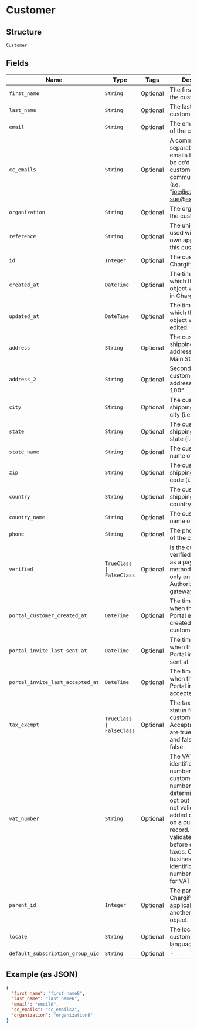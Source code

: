 
# Customer

## Structure

`Customer`

## Fields

| Name | Type | Tags | Description |
|  --- | --- | --- | --- |
| `first_name` | `String` | Optional | The first name of the customer |
| `last_name` | `String` | Optional | The last name of the customer |
| `email` | `String` | Optional | The email address of the customer |
| `cc_emails` | `String` | Optional | A comma-separated list of emails that should be cc’d on all customer communications (i.e. “joe@example.com, sue@example.com”) |
| `organization` | `String` | Optional | The organization of the customer |
| `reference` | `String` | Optional | The unique identifier used within your own application for this customer |
| `id` | `Integer` | Optional | The customer ID in Chargify |
| `created_at` | `DateTime` | Optional | The timestamp in which the customer object was created in Chargify |
| `updated_at` | `DateTime` | Optional | The timestamp in which the customer object was last edited |
| `address` | `String` | Optional | The customer’s shipping street address (i.e. “123 Main St.”) |
| `address_2` | `String` | Optional | Second line of the customer’s shipping address i.e. “Apt. 100” |
| `city` | `String` | Optional | The customer’s shipping address city (i.e. “Boston”) |
| `state` | `String` | Optional | The customer’s shipping address state (i.e. “MA”) |
| `state_name` | `String` | Optional | The customer's full name of state |
| `zip` | `String` | Optional | The customer’s shipping address zip code (i.e. “12345”) |
| `country` | `String` | Optional | The customer shipping address country |
| `country_name` | `String` | Optional | The customer's full name of country |
| `phone` | `String` | Optional | The phone number of the customer |
| `verified` | `TrueClass \| FalseClass` | Optional | Is the customer verified to use ACH as a payment method. Available only on Authorize.Net gateway |
| `portal_customer_created_at` | `DateTime` | Optional | The timestamp of when the Billing Portal entry was created at for the customer |
| `portal_invite_last_sent_at` | `DateTime` | Optional | The timestamp of when the Billing Portal invite was last sent at |
| `portal_invite_last_accepted_at` | `DateTime` | Optional | The timestamp of when the Billing Portal invite was last accepted |
| `tax_exempt` | `TrueClass \| FalseClass` | Optional | The tax exempt status for the customer. Acceptable values are true or 1 for true and false or 0 for false. |
| `vat_number` | `String` | Optional | The VAT business identification number for the customer. This number is used to determine VAT tax opt out rules. It is not validated when added or updated on a customer record. Instead, it is validated via VIES before calculating taxes. Only valid business identification numbers will allow for VAT opt out. |
| `parent_id` | `Integer` | Optional | The parent ID in Chargify if applicable. Parent is another Customer object. |
| `locale` | `String` | Optional | The locale for the customer to identify language-region |
| `default_subscription_group_uid` | `String` | Optional | - |

## Example (as JSON)

```json
{
  "first_name": "first_name8",
  "last_name": "last_name6",
  "email": "email8",
  "cc_emails": "cc_emails2",
  "organization": "organization8"
}
```

